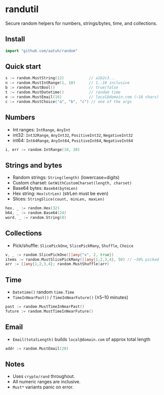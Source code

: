 # randutil

Secure random helpers for numbers, strings/bytes, time, and collections.

## Install

```go
import "github.com/aatuh/random"
```

## Quick start

```go
s := random.MustString(12)           // a1b2c3...
n := random.MustIntRange(1, 10)      // 1..10 inclusive
b := random.MustBool()               // true/false
t := random.MustDatetime()           // random time
e := random.MustEmail(16)            // local@domain.com (~16 chars)
c := random.MustChoice("a", "b", "c") // one of the args
```

## Numbers

- Int ranges: `IntRange`, `AnyInt`
- int32: `Int32Range`, `AnyInt32`, `PositiveInt32`, `NegativeInt32`
- int64: `Int64Range`, `AnyInt64`, `PositiveInt64`, `NegativeInt64`

```go
i, err := random.IntRange(10, 20)
```

## Strings and bytes

- Random strings: `String(length)` (lowercase+digits)
- Custom charset: `GetWithCustomCharset(length, charset)`
- Base64 bytes: `Base64(byteLen)`
- Hex string: `Hex(strLen)` (strLen must be even)
- Slices: `StringSlice(count, minLen, maxLen)`

```go
hex, _ := random.Hex(32)
b64, _ := random.Base64(24)
word, _ := random.String(8)
```

## Collections

- Pick/shuffle: `SlicePickOne`, `SlicePickMany`, `Shuffle`, `Choice`

```go
v, _ := random.SlicePickOne([]any{"x", 2, true})
items := random.MustSlicePickMany([]any{1,2,3,4}, 50) // ~50% picked
arr := []any{1,2,3,4}; random.MustShuffle(arr)
```

## Time

- `Datetime()` random `time.Time`
- `TimeInNearPast()` / `TimeInNearFuture()` (±5–10 minutes)

```go
past := random.MustTimeInNearPast()
future := random.MustTimeInNearFuture()
```

## Email

- `Email(totalLength)` builds `local@domain.com` of approx total length

```go
addr := random.MustEmail(20)
```

## Notes

- Uses `crypto/rand` throughout.
- All numeric ranges are inclusive.
- `Must*` variants panic on error.
